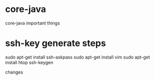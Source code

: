 # core-java
core-java important things

# ssh-key generate steps

sudo apt-get install ssh-askpass
sudo apt-get install vim
sudo apt-get install htop
ssh-keygen

changes

